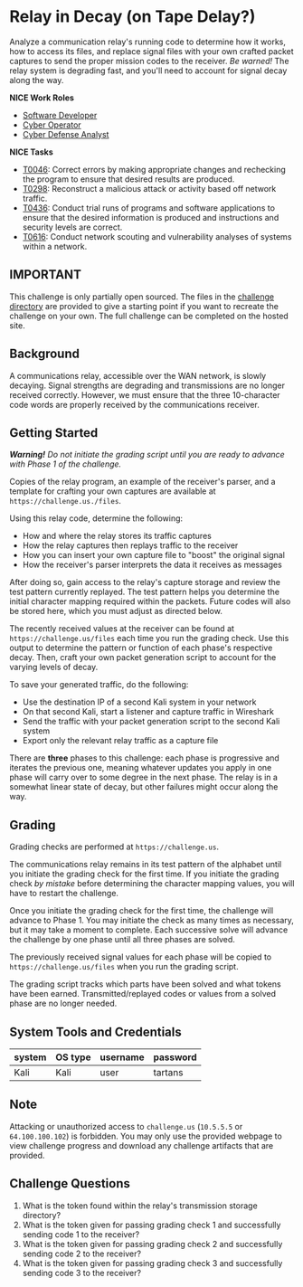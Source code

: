 # Relay in Decay (on Tape Delay?)

Analyze a communication relay's running code to determine how it works, how to access its files, and replace signal files with your own crafted packet captures to send the proper mission codes to the receiver. *Be warned!* The relay system is degrading fast, and you'll need to account for signal decay along the way.

**NICE Work Roles**

- [Software Developer](https://niccs.cisa.gov/workforce-development/nice-framework)
- [Cyber Operator](https://niccs.cisa.gov/workforce-development/nice-framework)
- [Cyber Defense Analyst](https://niccs.cisa.gov/workforce-development/nice-framework)

**NICE Tasks**

- [T0046](https://niccs.cisa.gov/workforce-development/nice-framework): Correct errors by making appropriate changes and rechecking the program to ensure that desired results are produced.
- [T0298](https://niccs.cisa.gov/workforce-development/nice-framework): Reconstruct a malicious attack or activity based off network traffic.
- [T0436](https://niccs.cisa.gov/workforce-development/nice-framework): Conduct trial runs of programs and software applications to ensure that the desired information is produced and instructions and security levels are correct.
- [T0616](https://niccs.cisa.gov/workforce-development/nice-framework): Conduct network scouting and vulnerability analyses of systems within a network.

## IMPORTANT
This challenge is only partially open sourced. The files in the [challenge directory](./challenge) are provided to give a starting point if you want to recreate the challenge on your own. The full challenge can be completed on the hosted site.


## Background

A communications relay, accessible over the WAN network, is slowly decaying. Signal strengths are degrading and transmissions are no longer received correctly. However, we must ensure that the three 10-character code words are properly received by the communications receiver.

## Getting Started

***Warning!** Do not initiate the grading script until you are ready to advance with Phase 1 of the challenge.*

Copies of the relay program, an example of the receiver's parser, and a template for crafting your own captures are available at `https://challenge.us./files`.

Using this relay code, determine the following:

- How and where the relay stores its traffic captures
- How the relay captures then replays traffic to the receiver
- How you can insert your own capture file to "boost" the original signal
- How the receiver's parser interprets the data it receives as messages

After doing so, gain access to the relay's capture storage and review the test pattern currently replayed. The test pattern helps you determine the initial character mapping required within the packets. Future codes will also be stored here, which you must adjust as directed below.

The recently received values at the receiver can be found at `https://challenge.us/files` each time you run the grading check. Use this output to determine the pattern or function of each phase's respective decay. Then, craft your own packet generation script to account for the varying levels of decay.

To save your generated traffic, do the following:

- Use the destination IP of a second Kali system in your network
- On that second Kali, start a listener and capture traffic in Wireshark
- Send the traffic with your packet generation script to the second Kali system
- Export only the relevant relay traffic as a capture file

There are **three** phases to this challenge: each phase is progressive and iterates the previous one, meaning whatever updates you apply in one phase will carry over to some degree in the next phase. The relay is in a somewhat linear state of decay, but other failures might occur along the way.

## Grading

Grading checks are performed at `https://challenge.us`.

The communications relay remains in its test pattern of the alphabet until you initiate the grading check for the first time. If you initiate the grading check *by mistake* before determining the character mapping values, you will have to restart the challenge.

Once you initiate the grading check for the first time, the challenge will advance to Phase 1. You may initiate the check as many times as necessary, but it may take a moment to complete. Each successive solve will advance the challenge by one phase until all three phases are solved.

The previously received signal values for each phase will be copied to `https://challenge.us/files` when you run the grading script.

The grading script tracks which parts have been solved and what tokens have been earned. Transmitted/replayed codes or values from a solved phase are no longer needed.

## System Tools and Credentials

| system | OS type | username | password |
|--------|---------|----------|--------|
| Kali | Kali | user | tartans|

## Note

Attacking or unauthorized access to `challenge.us` (`10.5.5.5` or `64.100.100.102`) is forbidden. You may only use the provided webpage to view challenge progress and download any challenge artifacts that are provided.

## Challenge Questions

1. What is the token found within the relay's transmission storage directory? 
2. What is the token given for passing grading check 1 and successfully sending code 1 to the receiver?
3. What is the token given for passing grading check 2 and successfully sending code 2 to the receiver?
4. What is the token given for passing grading check 3 and successfully sending code 3 to the receiver?

